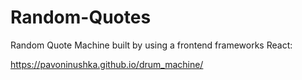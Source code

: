 # Random-Quotes

Random Quote Machine built by using a frontend frameworks React:

https://pavoninushka.github.io/drum_machine/